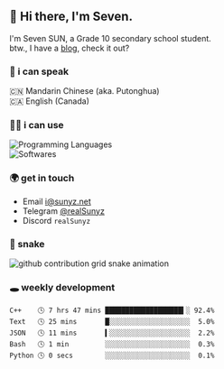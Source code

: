 ## 👋 Hi there, I'm Seven.

I'm Seven SUN, a Grade 10 secondary school student.  
btw., I have a [blog](https://sunyz.net), check it out?

### 💬 i can speak

🇨🇳 Mandarin Chinese (aka. Putonghua)  
🇨🇦 English (Canada)

### 👩‍💻 i can use

![Programming Languages](https://skillicons.dev/icons?i=cpp,html,python,bash,md,latex)  
![Softwares](https://skillicons.dev/icons?i=ai,pr,ps,xd,figma,vscode)

### 🌍 get in touch

* Email i@sunyz.net
* Telegram [@realSunyz](https://t.me/realSunyz)
* Discord `realSunyz`

### 🐍 snake
<picture>
  <source media="(prefers-color-scheme: dark)" srcset="https://raw.githubusercontent.com/realSunyz/realSunyz/main/snake/snake-dark.svg" />
  <source media="(prefers-color-scheme: light)" srcset="https://raw.githubusercontent.com/realSunyz/realSunyz/main/snake/snake.svg" />
  <img alt="github contribution grid snake animation" src="github-snake.svg" />
</picture>

### 🕳️ weekly development
<!-- waka-box start -->
```text
C++    🕓 7 hrs 47 mins ███████████████████▍░ 92.4%
Text   🕓 25 mins       █░░░░░░░░░░░░░░░░░░░░  5.0%
JSON   🕓 11 mins       ▍░░░░░░░░░░░░░░░░░░░░  2.2%
Bash   🕓 1 min         ░░░░░░░░░░░░░░░░░░░░░  0.3%
Python 🕓 0 secs        ░░░░░░░░░░░░░░░░░░░░░  0.1%
```
<!-- Powered by https://github.com/realSunyz/waka-box-go . -->
<!-- waka-box end -->